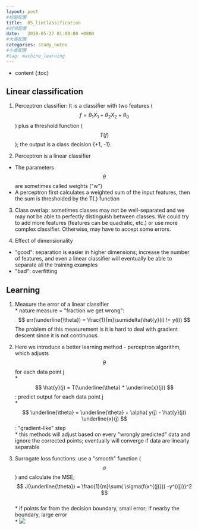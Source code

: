 ```yaml
---
layout: post
#标题配置
title:  05_linClassification
#时间配置
date:   2018-05-27 01:08:00 +0800
#大类配置
categories: study_notes
#小类配置
#tag: machine_learning
---
```


* content
{:toc}


## Linear classification

1. Perceptron classifier: It is a classifier with two features ($$ f = \theta_1X_1 + \theta_2X_2 + \theta_0 $$) plus a threshold function ($$ T(f) $$); the output is a class decision {+1, -1}.   

2. Perceptron is a linear classifier  
  * The parameters $$ \theta $$ are sometimes called weights ("w")  
  * A perceptron first calculates a weighted sum of the input features, then the sum is thresholded by the T(.) function    

3. Class overlap: sometimes classes may not be well-separated and we may not be able to perfectly distinguish between classes. We could try to add more features (features can be quadratic, etc.) or use more complex classifier. Otherwise, may have to accept some errors.  

4. Effect of dimensionality  
  * "good": separation is easier in higher dimensions; increase the number of features, and even a linear classifier will eventually be able to separate all the training examples  
  * "bad": overfitting   

## Learning  

  1. Measure the error of a linear classifier  
    * nature measure = "fraction we get wrong": $$ err(\underline{\theta}) = \frac{1}{m}\sum\delta(\hat{y}(i) != y(i)) $$ The problem of this measurement is it is hard to deal with gradient descent since it is not continuous.  

  2. Here we introduce a better learning method - perceptron algorithm, which adjusts $$ \theta $$ for each data point j  
    * $$ \hat{y}(j) = T(\underline{\theta} * \underline{x}(j)) $$ : predict output for each data point j  
    * $$ \underline{\theta} = \underline{\theta} + \alpha( y(j) - \hat{y}(j)) \underline{x}(j) $$ : "gradient-like" step  
    * this methods will adjust based on every "wrongly predicted" data and ignore the corrected points; eventually will converge if data are linearly separable   

  3. Surrogate loss functions: use a "smooth" function ($$ \sigma $$) and calculate the MSE; $$ J(\underline{\theta}) = \frac{1}{m}\sum( \sigma(f(x^{(j)})) -y^{(j)})^2 $$  
    * if points far from the decision boundary, small error; if nearby the boundary, large error  
    * <img src="/Users/YvonneGong/Documents/2018_spring/machine_learning/screenshot/surrogate_loss_func.png">
